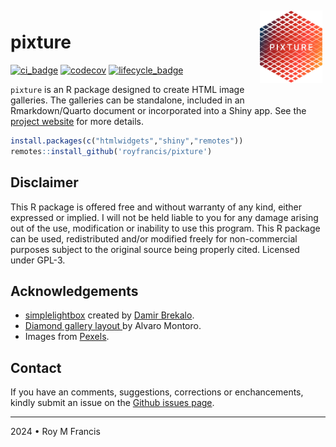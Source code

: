 <a href="https://github.com/royfrancis/pixture">
  <img src="pkgdown/favicon/logo.webp" alt="Pixture Logo" align="right" width="100px" style="position:relative;z-index:2;padding:5px;float:right;">
</a>

# pixture

[![ci_badge](https://github.com/royfrancis/pixture/workflows/r-cmd-check/badge.svg)](https://github.com/royfrancis/pixture/actions?workflow=r-cmd-check) [![codecov](https://codecov.io/gh/royfrancis/pixture/branch/main/graph/badge.svg?token=4DOQ8HNQFK)](https://app.codecov.io/gh/royfrancis/pixture/) [![lifecycle_badge](https://lifecycle.r-lib.org/articles/figures/lifecycle-experimental.svg)](https://lifecycle.r-lib.org/articles/stages.html#experimental) 

`pixture` is an R package designed to create HTML image galleries. The galleries can be standalone, included in an Rmarkdown/Quarto document or incorporated into a Shiny app. See the [project website](http://royfrancis.github.io/pixture) for more details.

```r
install.packages(c("htmlwidgets","shiny","remotes"))
remotes::install_github('royfrancis/pixture')
```

## Disclaimer

This R package is offered free and without warranty of any kind, either expressed or implied. I will not be held liable to you for any damage arising out of the use, modification or inability to use this program. This R package can be used, redistributed and/or modified freely for non-commercial purposes subject to the original source being properly cited. Licensed under GPL-3.  

## Acknowledgements

- [simplelightbox](https://github.com/dbrekalo/simpleLightbox) created by [Damir Brekalo](https://dbrekalo.github.io/simpleLightbox/).
- [Diamond gallery layout ](https://dev.to/alvaromontoro/creating-an-interactive-image-gallery-with-html-and-css-35pi) by Alvaro Montoro. 
- Images from [Pexels](https://www.pexels.com/).

## Contact

If you have an comments, suggestions, corrections or enchancements, kindly submit an issue on the [Github issues page](https://github.com/royfrancis/pixture/issues).  

---

2024 • Roy M Francis  
